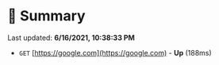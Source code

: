 # 📖 Summary
Last updated: **6/16/2021, 10:38:33 PM**

- `GET` [https://google.com](https://google.com) - **Up** (188ms)
